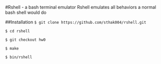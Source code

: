 #Rshell - a bash terminal emulator
Rshell emulates all behaviors a normal bash shell would do

##Installation
``$ git clone https://github.com/sthak004/rshell.git``

``$ cd rshell``

``$ git checkout hw0``

``$ make``

``$ bin/rshell``
